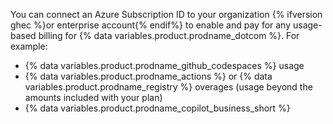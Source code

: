 You can connect an Azure Subscription ID to your organization {% ifversion ghec %}or enterprise account{% endif%} to enable and pay for any usage-based billing for {% data variables.product.prodname_dotcom %}. For example:

- {% data variables.product.prodname_github_codespaces %} usage
- {% data variables.product.prodname_actions %} or {% data variables.product.prodname_registry %} overages (usage beyond the amounts included with your plan)
- {% data variables.product.prodname_copilot_business_short %}
